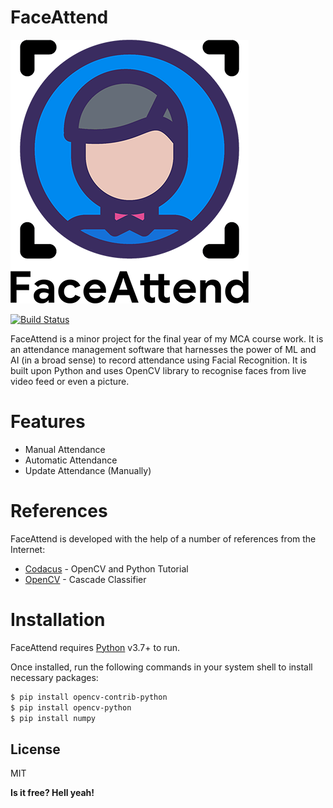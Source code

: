 # FaceAttend

[![N|Solid](https://raw.githubusercontent.com/mayanxoni/FaceAttend/master/splash.png)](https://github.com/mayanxoni/FaceAttend)

[![Build Status](https://img.shields.io/badge/build%20status-in%20progess-green)](https://github.com/mayanxoni/FaceAttend/issues)

FaceAttend is a minor project for the final year of my MCA course work. It is an attendance management software that harnesses the power of ML and AI (in a broad sense) to record attendance using Facial Recognition. It is built upon Python and uses OpenCV library to recognise faces from live video feed or even a picture.

# Features

  - Manual Attendance
  - Automatic Attendance
  - Update Attendance (Manually)

# References

FaceAttend is developed with the help of a number of references from the Internet:

* [Codacus] - OpenCV and Python Tutorial
* [OpenCV] - Cascade Classifier

# Installation

FaceAttend requires [Python](http://python.org/) v3.7+ to run.

Once installed, run the following commands in your system shell to install necessary packages:

```sh
$ pip install opencv-contrib-python
$ pip install opencv-python
$ pip install numpy
```

[//]: # (# Plugins)

[//]: # (Dillinger is currently extended with the following plugins. Instructions on how to use them in your own application are linked below.)

[//]: # (| Plugin | README |)
[//]: # (| ------ | ------ |)
[//]: # (| Dropbox | [plugins/dropbox/README.md][PlDb] |)
[//]: # (| GitHub | [plugins/github/README.md][PlGh] |)
[//]: # (| Google Drive | [plugins/googledrive/README.md][PlGd] |)
[//]: # (| OneDrive | [plugins/onedrive/README.md][PlOd] |)
[//]: # (| Medium | [plugins/medium/README.md][PlMe] |)
[//]: # (| Google Analytics | [plugins/googleanalytics/README.md][PlGa] |)

License
----

MIT


**Is it free? Hell yeah!**

   [OpenCV]: <https://docs.opencv.org/3.4/db/d28/tutorial_cascade_classifier.html>
   [Codacus]: <https://www.youtube.com/playlist?list=PLnjEM1fs09cGGjdCLSue8Kw7GmWDhGlMh>
